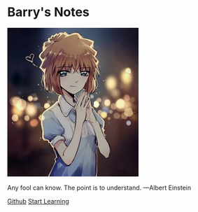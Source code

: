 # Barry's Notes

![logo](ai.jpg)

Any fool can know. The point is to understand. &mdash;Albert Einstein

[Github](https://github.com/Barry-Yellow/barry-yellow.github.io)
[Start Learning](index1.html)
